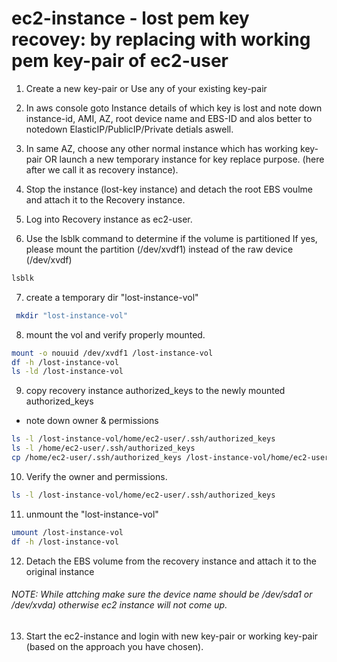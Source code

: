 # ec2-instance - lost pem key recovey: by replacing with working pem key-pair of ec2-user

1. Create a new key-pair
or 
Use any of your existing key-pair

2. In aws console goto Instance details of which key is lost and note down instance-id, AMI, AZ, root device name and EBS-ID and alos better to notedown ElasticIP/PublicIP/Private detials aswell.

3. In same AZ, choose any other normal instance which has working key-pair OR launch a new temporary instance for key replace purpose. (here after we call it as recovery instance).

4. Stop the instance (lost-key instance) and detach the root EBS voulme and attach it to the Recovery instance.

5. Log into Recovery instance as ec2-user.

6. Use the lsblk command to determine if the volume is partitioned If yes, please mount the partition (/dev/xvdf1) instead of the raw device (/dev/xvdf)
```sh 
lsblk
```

7. create a temporary dir "lost-instance-vol"
```sh
 mkdir "lost-instance-vol"
```

8. mount the vol and verify properly mounted.
```sh
mount -o nouuid /dev/xvdf1 /lost-instance-vol
df -h /lost-instance-vol
ls -ld /lost-instance-vol
```
9. copy recovery instance authorized_keys to the newly mounted authorized_keys
- note down owner & permissions 
```sh
ls -l /lost-instance-vol/home/ec2-user/.ssh/authorized_keys
ls -l /home/ec2-user/.ssh/authorized_keys 
cp /home/ec2-user/.ssh/authorized_keys /lost-instance-vol/home/ec2-user/.ssh/authorized_keys
```
10. Verify the owner and permissions.
```sh
ls -l /lost-instance-vol/home/ec2-user/.ssh/authorized_keys
```
11. unmount the "lost-instance-vol"
```sh
umount /lost-instance-vol
df -h /lost-instance-vol
```
12. Detach the EBS volume from the recovery instance and attach it to the original instance
###### NOTE: While attching make sure the device name should be /dev/sda1 or /dev/xvda) otherwise ec2 instance will not come up.
13. Start the ec2-instance and login with new key-pair or working key-pair (based on the approach you have chosen).










 
 
